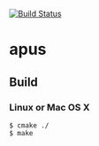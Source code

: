 [![Build Status](https://travis-ci.org/swmaestro06-apus/apus.svg)](https://travis-ci.org/swmaestro06-apus/apus)

# apus


## Build

### Linux or Mac OS X

```
$ cmake ./    
$ make
```